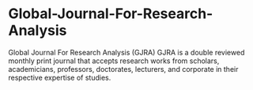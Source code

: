 # Global-Journal-For-Research-Analysis
Global Journal For Research Analysis (GJRA) GJRA is a double reviewed monthly print journal that accepts research works from scholars, academicians, professors, doctorates, lecturers, and corporate in their respective expertise of studies.
